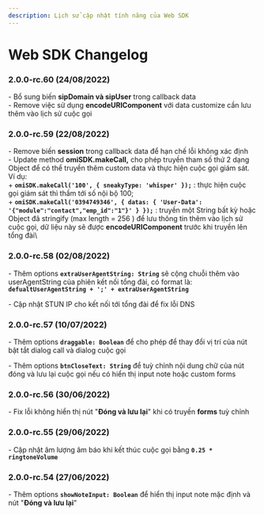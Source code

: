 ```yaml
---
description: Lịch sử cập nhật tính năng của Web SDK
---
```


# Web SDK Changelog

### 2.0.0-rc.60 (24/08/2022)

\- Bổ sung biến **sipDomain và sipUser** trong callback data\
\- Remove việc sử dụng **encodeURIComponent** với data customize cần lưu thêm vào lịch sử cuộc gọi



### 2.0.0-rc.59 (22/08/2022)

\- Remove biến **session** trong callback data để hạn chế lỗi không xác định\
\- Update method **omiSDK.makeCall,** cho phép truyền tham số thứ 2 dạng Object để có thể truyền thêm custom data và thực hiện cuộc gọi giám sát.\
&#x20;Ví dụ: \
&#x20;\+ **`omiSDK.makeCall('100', { sneakyType: 'whisper' });`** : thực hiện cuộc gọi giám sát thì thầm tới số nội bộ 100;\
&#x20;\+ **`omiSDK.makeCall('0394749346', { datas: { 'User-Data': '{"module":"contact","emp_id":"1"}' } });`** : truyền một String bất kỳ hoặc Object đã stringify (max length = 256 ) để lưu thông tin thêm vào lịch sử cuộc gọi, dữ liệu này sẽ được **encodeURIComponent** trước khi truyền lên tổng đài\


### 2.0.0-rc.58 (02/08/2022)

\- Thêm options **`extraUserAgentString: String`** sẽ cộng chuỗi thêm vào userAgentString của phiên kết nối tổng đài, có format là: \
**`defualtUserAgentString + ';' + extraUserAgentString`**

\- Cập nhật STUN IP cho kết nối tới tổng đài để fix lỗi DNS



### 2.0.0-rc.57 (10/07/2022)

\- Thêm options **`draggable: Boolean`** để cho phép để thay đổi vị trí của nút bật tắt dialog call và dialog cuộc gọi

\- Thêm options **`btnCloseText: String`** để tuỳ chỉnh nội dung chữ của nút đóng và lưu lại cuộc gọi nếu có hiển thị input note hoặc custom forms



### 2.0.0-rc.56 (30/06/2022)

\- Fix lỗi không hiển thị nút "**Đóng và lưu lại**" khi có truyền **forms** tuỳ chỉnh



### 2.0.0-rc.55 (29/06/2022)

\- Cập nhật âm lượng âm báo khi kết thúc cuộc gọi bằng **`0.25 * ringtoneVolume`**



### 2.0.0-rc.54 (27/06/2022)

\- Thêm options **`showNoteInput: Boolean`** để hiển thị input note mặc định và nút "**Đóng và lưu lại**"


